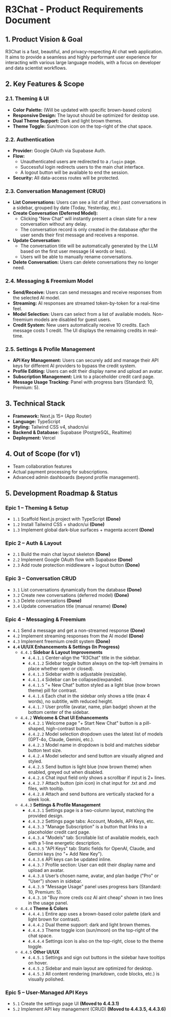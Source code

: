 # R3Chat - Product Requirements Document 

## 1. Product Vision & Goal

R3Chat is a fast, beautiful, and privacy-respecting AI chat web application. It aims to provide a seamless and highly performant user experience for interacting with various large language models, with a focus on developer and data scientist workflows.

## 2. Key Features & Scope

### 2.1. Theming & UI
*   **Color Palette:** (Will be updated with specific brown-based colors)
*   **Responsive Design:** The layout should be optimized for desktop use.
*   **Dual Theme Support:** Dark and light brown themes.
*   **Theme Toggle:** Sun/moon icon on the top-right of the chat space.

### 2.2. Authentication
*   **Provider:** Google OAuth via Supabase Auth.
*   **Flow:**
    *   Unauthenticated users are redirected to a `/login` page.
    *   Successful login redirects users to the main chat interface.
    *   A logout button will be available to end the session.
*   **Security:** All data-access routes will be protected.

### 2.3. Conversation Management (CRUD)
*   **List Conversations:** Users can see a list of all their past conversations in a sidebar, grouped by date (Today, Yesterday, etc.).
*   **Create Conversation (Deferred Model):**
    *   Clicking "New Chat" will instantly present a clean slate for a new conversation without any delay.
    *   The conversation record is only created in the database *after* the user sends their first message and receives a response.
*   **Update Conversation:**
    *   The conversation title will be automatically generated by the LLM based on the first user message (4 words or less).
    *   Users will be able to manually rename conversations.
*   **Delete Conversation:** Users can delete conversations they no longer need.

### 2.4. Messaging & Freemium Model
*   **Send/Receive:** Users can send messages and receive responses from the selected AI model.
*   **Streaming:** AI responses are streamed token-by-token for a real-time feel.
*   **Model Selection:** Users can select from a list of available models. Non-freemium models are disabled for guest users.
*   **Credit System:** New users automatically receive 10 credits. Each message costs 1 credit. The UI displays the remaining credits in real-time.

### 2.5. Settings & Profile Management
*   **API Key Management:** Users can securely add and manage their API keys for different AI providers to bypass the credit system.
*   **Profile Editing:** Users can edit their display name and upload an avatar.
*   **Subscription Management:** Link to a placeholder credit card page.
*   **Message Usage Tracking:** Panel with progress bars (Standard: 10, Premium: 5).

## 3. Technical Stack
*   **Framework:** Next.js 15+ (App Router)
*   **Language:** TypeScript
*   **Styling:** Tailwind CSS v4, shadcn/ui
*   **Backend & Database:** Supabase (PostgreSQL, Realtime)
*   **Deployment:** Vercel

## 4. Out of Scope (for v1)
*   Team collaboration features
*   Actual payment processing for subscriptions.
*   Advanced admin dashboards (beyond profile management).

## 5. Development Roadmap & Status

### Epic 1 – Theming & Setup
*   `1.1` Scaffold Next.js project with TypeScript **(Done)**
*   `1.2` Install Tailwind CSS + shadcn/ui **(Done)**
*   `1.3` Implement global dark-blue surfaces + magenta accent **(Done)**

### Epic 2 – Auth & Layout
*   `2.1` Build the main chat layout skeleton **(Done)**
*   `2.2` Implement Google OAuth flow with Supabase **(Done)**
*   `2.3` Add route protection middleware + logout button **(Done)**

### Epic 3 – Conversation CRUD
*   `3.1` List conversations dynamically from the database **(Done)**
*   `3.2` Create new conversations (deferred model) **(Done)**
*   `3.3` Delete conversations **(Done)**
*   `3.4` Update conversation title (manual rename) **(Done)**

### Epic 4 – Messaging & Freemium
*   `4.1` Send a message and get a non-streamed response **(Done)**
*   `4.2` Implement streaming responses from the AI model **(Done)**
*   `4.3` Implement freemium credit system **(Done)**
*   **`4.4` UI/UX Enhancements & Settings (In Progress)**
    *   `4.4.1` **Sidebar & Layout Improvements**
        *   `4.4.1.1` Center-align the "R3Chat" title in the sidebar.
        *   `4.4.1.2` Sidebar toggle button always on the top-left (remains in place whether open or closed).
        *   `4.4.1.3` Sidebar width is adjustable (resizable).
        *   `4.4.1.4` Sidebar can be collapsed/expanded.
        *   `4.4.1.5` "+ New Chat" button styled as a light blue (now brown theme) pill for contrast.
        *   `4.4.1.6` Each chat in the sidebar only shows a title (max 4 words), no subtitle, with reduced height.
        *   `4.4.1.7` User profile (avatar, name, plan badge) shown at the bottom center of the sidebar.
    *   `4.4.2` **Welcome & Chat UI Enhancements**
        *   `4.4.2.1` Welcome page "+ Start New Chat" button is a pill-shaped, high-contrast button.
        *   `4.4.2.2` Model selection dropdown uses the latest list of models (GPT-4o, Claude, Gemini, etc.).
        *   `4.4.2.3` Model name in dropdown is bold and matches sidebar button text size.
        *   `4.4.2.4` Model selector and send button are visually aligned and styled.
        *   `4.4.2.5` Send button is light blue (now brown theme) when enabled, greyed out when disabled.
        *   `4.4.2.6` Chat input field only shows a scrollbar if input is 2+ lines.
        *   `4.4.2.7` Attach button (pin icon) in chat input for .txt and .md files, with tooltip.
        *   `4.4.2.8` Attach and send buttons are vertically stacked for a sleek look.
    *   `4.4.3` **Settings & Profile Management**
        *   `4.4.3.1` Settings page is a two-column layout, matching the provided design.
        *   `4.4.3.2` Settings page tabs: Account, Models, API Keys, etc.
        *   `4.4.3.3` "Manage Subscription" is a button that links to a placeholder credit card page.
        *   `4.4.3.4` "Models" tab: Scrollable list of available models, each with a 1-line energetic description.
        *   `4.4.3.5` "API Keys" tab: Static fields for OpenAI, Claude, and Gemini keys (no "+ Add New Key").
        *   `4.4.3.6` API keys can be updated inline.
        *   `4.4.3.7` Profile section: User can edit their display name and upload an avatar.
        *   `4.4.3.8` User’s chosen name, avatar, and plan badge ("Pro" or "User") shown in sidebar.
        *   `4.4.3.9` "Message Usage" panel uses progress bars (Standard: 10, Premium: 5).
        *   `4.4.3.10` "Buy more creds coz AI aint cheap" shown in two lines in the usage panel.
    *   `4.4.4` **Theme & Colors**
        *   `4.4.4.1` Entire app uses a brown-based color palette (dark and light brown for contrast).
        *   `4.4.4.2` Dual theme support: dark and light brown themes.
        *   `4.4.4.3` Theme toggle icon (sun/moon) on the top-right of the chat space.
        *   `4.4.4.4` Settings icon is also on the top-right, close to the theme toggle.
    *   `4.4.5` **Other UI/UX**
        *   `4.4.5.1` Settings and sign out buttons in the sidebar have tooltips on hover.
        *   `4.4.5.2` Sidebar and main layout are optimized for desktop.
        *   `4.4.5.3` All content rendering (markdown, code blocks, etc.) is visually polished.

### Epic 5 – User-Managed API Keys
*   `5.1` Create the settings page UI **(Moved to 4.4.3.1)**
*   `5.2` Implement API key management (CRUD) **(Moved to 4.4.3.5, 4.4.3.6)**